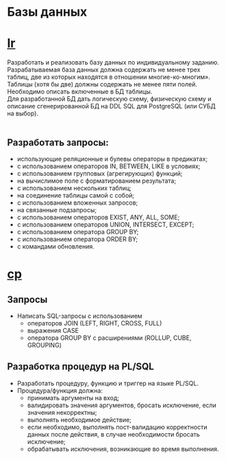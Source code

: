 # Базы данных

# [lr](db_lab)

Разработать и реализовать базу данных по индивидуальному заданию. Разрабатываемая база данных должна содержать не менее трех таблиц, две из которых находятся в отношении многие-ко-многим». <br />
Таблицы (хотя бы две) должны содержать не менее пяти полей.<br />
Необходимо описать включенные в БД таблицы. <br />
Для разработанной БД дать логическую схему, физическую схему и описание сгенерированной БД на DDL SQL для PostgreSQL (или СУБД на выбор).<br />
&emsp;
## Разработать запросы:<br />
* использующие реляционные и булевы операторы в предикатах;
* с использованием операторов IN, BETWEEN, LIKE в условиях;
* с использованием групповых (агрегирующих) функций;
* на вычислимое поле с форматированием результата;
* с использованием нескольких таблиц;
* на соединение таблицы самой с собой;
* с использованием вложенных запросов;
* на связанные подзапросы;
* с использованием операторов EXIST, ANY, ALL, SOME;
* с использованием операторов UNION, INTERSECT, EXCEPT;
* с использованием оператора GROUP BY;
* с использованием оператора ORDER BY;
* с командами обновления.


# [cp](db_cp)
## Запросы<br />
* Написать SQL-запросы с использованием 
    * операторов JOIN (LEFT, RIGHT, CROSS, FULL)
    * выражения CASE
    * оператора GROUP BY с расширениями (ROLLUP, CUBE, GROUPING)

## Разработка процедур на PL/SQL
* Разработать процедуру, функцию и триггер на языке PL/SQL. 
* Процедура/функция должна:
    * принимать аргументы на вход;
    * валидировать значения аргументов, бросать исключение, если значения некорректны;
    * выполнять необходимое действие;
    * если необходимо, выполнять пост-валидацию корректности данных после действия, в случае необходимости бросать исключение;
    * обрабатывать исключения, возникающие во время выполнения. 